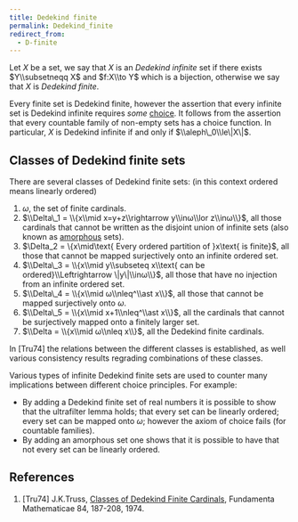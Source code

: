 ```yaml
---
title: Dedekind finite
permalink: Dedekind_finite
redirect_from:
  - D-finite
---
```



Let $X$ be a set, we say that $X$ is an *Dedekind infinite* set if there
exists $Y\\subsetneqq X$ and $f:X\\to Y$ which is a bijection, otherwise
we say that $X$ is *Dedekind finite*.

Every finite set is Dedekind finite, however the assertion that every
infinite set is Dedekind infinite requires *some*
<a href="Axiom_of_Choice" class="mw-redirect" title="Axiom of Choice">choice</a>.
It follows from the assertion that every countable family of non-empty
sets has a choice function. In particular, $X$ is Dedekind infinite if
and only if $\\aleph\_0\\le\|X\|$.

## Classes of Dedekind finite sets

There are several classes of Dedekind finite sets: (in this context
ordered means linearly ordered)

1.  $ω$, the set of finite cardinals.
2.  $\\Delta\_1 = \\{x\\mid x=y+z\\rightarrow y\\inω\\lor
    z\\inω\\}$, all those cardinals that cannot be written as the
    disjoint union of infinite sets (also known as
    <a href="index.php?title=Amorphous&amp;action=edit&amp;redlink=1" class="new" title="Amorphous (page does not exist)">amorphous</a>
    sets).
3.  $\\Delta\_2 = \\{x\\mid\\text{ Every ordered partition of }x\\text{
    is finite}$, all those that cannot be mapped surjectively onto an
    infinite ordered set.
4.  $\\Delta\_3 = \\{x\\mid y\\subseteq x\\text{ can be
    ordered}\\Leftrightarrow \|y\|\\inω\\}$, all those that have
    no injection from an infinite ordered set.
5.  $\\Delta\_4 = \\{x\\mid ω\\nleq^\\ast x\\}$, all those that
    cannot be mapped surjectively onto $ω$.
6.  $\\Delta\_5 = \\{x\\mid x+1\\nleq^\\ast x\\}$, all the cardinals
    that cannot be surjectively mapped onto a finitely larger set.
7.  $\\Delta = \\{x\\mid ω\\nleq x\\}$, all the Dedekind finite
    cardinals.

In \[Tru74\] the relations between the different classes is established,
as well various consistency results regrading combinations of these
classes.

Various types of infinite Dedekind finite sets are used to counter many
implications between different choice principles. For example:

-   By adding a Dedekind finite set of real numbers it is possible to
    show that the ultrafilter lemma holds; that every set can be
    linearly ordered; every set can be mapped onto $ω$; however
    the axiom of choice fails (for countable families).
-   By adding an amorphous set one shows that it is possible to have
    that not every set can be linearly ordered.

  

  

## References

1.  \[Tru74\] J.K.Truss,
    <a href="http://matwbn.icm.edu.pl/ksiazki/fm/fm84/fm84119.pdf" class="external text">Classes of Dedekind Finite Cardinals</a>,
    Fundamenta Mathematicae 84, 187-208, 1974.


